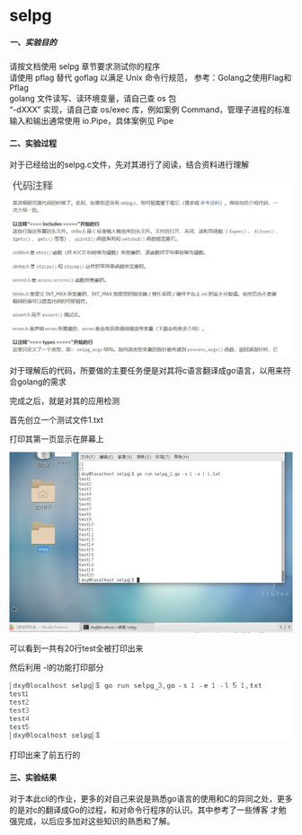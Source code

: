 # selpg

##### 一、实验目的

请按文档使用 selpg 章节要求测试你的程序  
请使用 pflag 替代 goflag 以满足 Unix 命令行规范， 参考：Golang之使用Flag和Pflag  
golang 文件读写、读环境变量，请自己查 os 包  
“-dXXX” 实现，请自己查 os/exec 库，例如案例 Command，管理子进程的标准输入和输出通常使用 io.Pipe，具体案例见 Pipe

#### 二、实验过程

对于已经给出的selpg.c文件，先对其进行了阅读，结合资料进行理解

![1](https://github.com/saltydong/selpg/blob/master/pics/3.JPG)

对于理解后的代码，所要做的主要任务便是对其将c语言翻译成go语言，以用来符合golang的需求  

完成之后，就是对其的应用检测  

首先创立一个测试文件1.txt  

打印其第一页显示在屏幕上

![2](https://github.com/saltydong/selpg/blob/master/pics/1.JPG)

可以看到一共有20行test全被打印出来  

然后利用 -l的功能打印部分

![2](https://github.com/saltydong/selpg/blob/master/pics/2.JPG)

打印出来了前五行的

#### 三、实验结果

对于本此cli的作业，更多的对自己来说是熟悉go语言的使用和C的异同之处，更多的是对c的翻译成Go的过程，和对命令行程序的认识。其中参考了一些博客
才勉强完成，以后应多加对这些知识的熟悉和了解。
